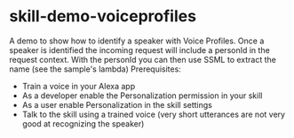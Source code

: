 # skill-demo-voiceprofiles
A demo to show how to identify a speaker with Voice Profiles. Once a speaker is identified the incoming request will include a personId in the request context. With the personId you can then use SSML to extract the name (see the sample's lambda)
Prerequisites:
- Train a voice in your Alexa app
- As a developer enable the Personalization permission in your skill
- As a user enable Personalization in the skill settings
- Talk to the skill using a trained voice (very short utterances are not very good at recognizing the speaker)
